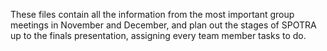 These files contain all the information from the most important  group meetings in November and December, and plan out the stages of SPOTRA up to the finals presentation, assigning every team member tasks to do. 
